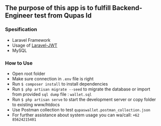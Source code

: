 ## The purpose of this app is to fulfill Backend-Engineer test from Qupas Id

### Spesification
- Laravel Framework
- Usage of [Laravel-JWT](https://github.com/tymondesigns/jwt-auth)
- MySQL

### How to Use
- Open root folder
- Make sure connection in `.env` file is right
- Run `$ composer install` to install dependencies
- Run `$ php artisan migrate --seed` to migrate the database or import from provided `sql dump` file : `wallet.sql`
- Run `$ php artisan serve` to start the development server or copy folder to existing www/htdocs
- Use Postman collection to test `qupaswallet.postman_collection.json`
- For further assistance about system usage you can wa/call: `+62 85624215401`
